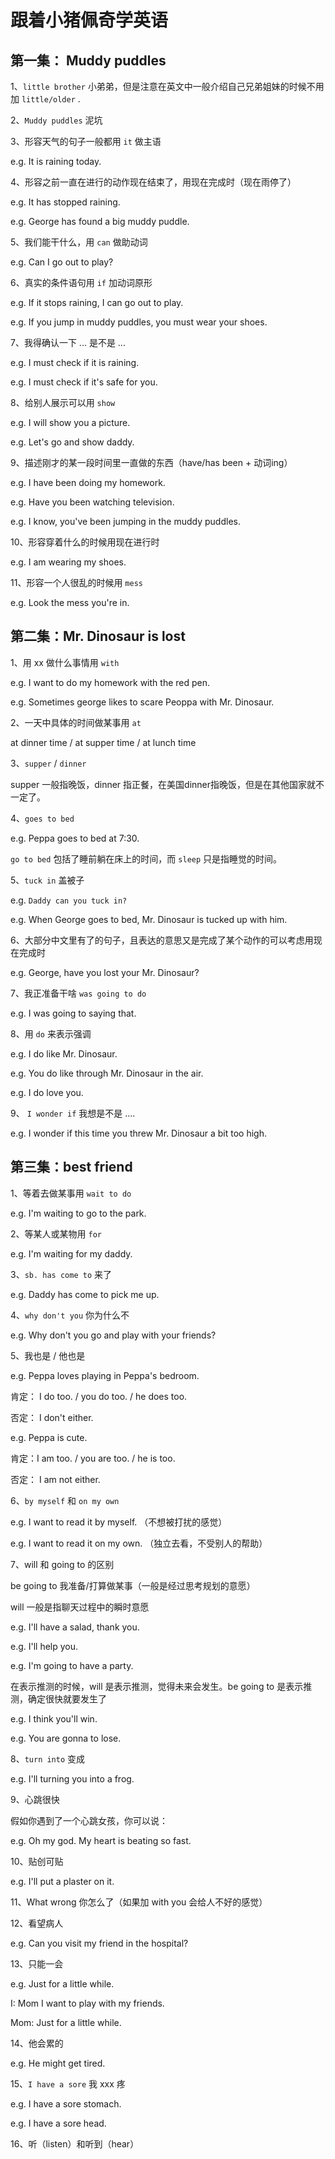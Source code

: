 # 跟着小猪佩奇学英语

## 第一集： Muddy puddles

1、`little brother` 小弟弟，但是注意在英文中一般介绍自己兄弟姐妹的时候不用加 `little/older` .

2、`Muddy puddles` 泥坑

3、形容天气的句子一般都用 `it` 做主语

e.g. It is raining today.

4、形容之前一直在进行的动作现在结束了，用现在完成时（现在雨停了）

e.g. It has stopped raining.

e.g. George has found a big muddy puddle.

5、我们能干什么，用 `can` 做助动词

e.g. Can I go out to play? 

6、真实的条件语句用 `if` 加动词原形

e.g. If it stops raining, I can go out to play.

e.g. If you jump in muddy puddles, you must wear your shoes.

7、我得确认一下 ... 是不是 ...

e.g. I must check if it is raining.

e.g. I must check if it's safe for you.

8、给别人展示可以用 `show`

e.g. I will show you a picture.

e.g. Let's go and show daddy.

9、描述刚才的某一段时间里一直做的东西（have/has been + 动词ing）

e.g. I have been doing my homework.

e.g. Have you been watching television.

e.g. I know, you've been jumping in the muddy puddles.

10、形容穿着什么的时候用现在进行时

e.g. I am wearing my shoes.

11、形容一个人很乱的时候用 `mess`

e.g. Look the mess you're in.

## 第二集：Mr. Dinosaur is lost 

1、用 xx 做什么事情用 `with` 

e.g. I want to do my homework with the red pen.

e.g. Sometimes george likes to scare Peoppa with Mr. Dinosaur.

2、一天中具体的时间做某事用 `at`

at dinner time / at supper time / at lunch time

3、`supper` / `dinner` 

supper 一般指晚饭，dinner 指正餐，在美国dinner指晚饭，但是在其他国家就不一定了。

4、`goes to bed`

e.g. Peppa goes to bed at 7:30.

`go to bed` 包括了睡前躺在床上的时间，而 `sleep` 只是指睡觉的时间。

5、`tuck in` 盖被子

e.g. `Daddy can you tuck in?`

e.g. When George goes to bed, Mr. Dinosaur is tucked up with him.

6、大部分中文里有了的句子，且表达的意思又是完成了某个动作的可以考虑用现在完成时

e.g. George, have you lost your Mr. Dinosaur?

7、我正准备干啥 `was going to do`

e.g. I was going to saying that.

8、用 `do` 来表示强调

e.g. I do like Mr. Dinosaur.

e.g. You do like through Mr. Dinosaur in the air. 

e.g. I do love you.

9、 `I wonder if` 我想是不是 ....

e.g. I wonder if this time you threw  Mr. Dinosaur a bit too high.

## 第三集：best friend 

1、等着去做某事用 `wait to do`

e.g. I'm waiting to go to the park.

2、等某人或某物用 `for`

e.g. I'm waiting for my daddy.

3、`sb. has come to` 来了

e.g. Daddy has come to pick me up.

4、`why don't you` 你为什么不

e.g. Why don't you go and play with your friends?

5、我也是 / 他也是

e.g. Peppa loves playing in Peppa's bedroom.

肯定： I do too. / you do too. / he does too.

否定： I don't either.

e.g. Peppa is cute.

肯定：I am too. / you are too. / he is too.

否定： I am not either.

6、`by myself` 和 `on my own `

e.g. I want to read it by myself. （不想被打扰的感觉）

e.g. I want to read it on my own. （独立去看，不受别人的帮助）

7、will 和 going to 的区别

be going to 我准备/打算做某事（一般是经过思考规划的意愿）

will 一般是指聊天过程中的瞬时意愿

e.g. I'll have a salad, thank you.

e.g. I'll help you.

e.g. I'm going to have a party.

在表示推测的时候，will 是表示推测，觉得未来会发生。be going to 是表示推测，确定很快就要发生了

e.g. I think you'll win.

e.g. You are gonna to lose.

8、`turn into` 变成

e.g. I'll turning you into a frog.

9、心跳很快

假如你遇到了一个心跳女孩，你可以说：

e.g. Oh my god. My heart is beating so fast.

10、贴创可贴

e.g. I'll put a plaster on it.

11、What wrong 你怎么了（如果加 with you 会给人不好的感觉）

12、看望病人

e.g. Can you visit my friend in the hospital?

13、只能一会

e.g. Just for a little while.

I: Mom I want to play with my friends.

Mom: Just for a little while.

14、他会累的

e.g. He might get tired.

15、`I have a sore` 我 xxx 疼

e.g. I have a sore stomach.

e.g. I have a sore head.

16、听（listen）和听到（hear）
























